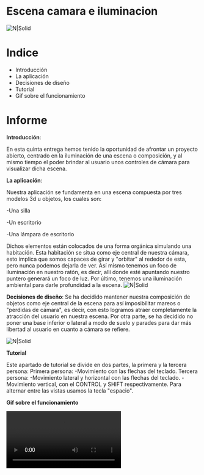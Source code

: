 # Escena camara e iluminacion

![N|Solid](https://i.gyazo.com/c1ebc76c699252789da35563f5f69753.jpg)

# Indice

  - Introducción
  - La aplicación
  - Decisiones de diseño
  - Tutorial
  - Gif sobre el funcionamiento

# Informe

**Introducción**:

En esta quinta entrega hemos tenido la oportunidad de afrontar un proyecto abierto, centrado en la iluminación de una escena o composición, y al mismo tiempo el poder brindar al usuario unos controles de cámara para visualizar dicha escena.

**La aplicación**:

Nuestra aplicación se fundamenta en una escena compuesta por tres modelos 3d u objetos, los cuales son:

  -Una silla
  
  -Un escritorio
  
  -Una lámpara de escritorio
  
Dichos elementos están colocados de una forma orgánica simulando una habitación. Esta habitación se situa como eje central de nuestra cámara, esto implica que somos capaces de girar y "orbitar" al rededor de esta, pero nunca podemos dejarla de ver. Así mismo tenemos un foco de iluminación en nuestro ratón, es decir, allí donde esté apuntando nuestro puntero generará un foco de luz. Por último, tenemos una iluminación ambiental para darle profundidad a la escena.
![N|Solid](https://i.gyazo.com/8777fcff4da1a44ffba38edf8d415a4e.jpg)

**Decisiones de diseño**:
Se ha decidido mantener nuestra composición de objetos como eje central de la escena para así imposibilitar mareos o "perdidas de cámara", es decir, con esto logramos atraer completamente la atracción del usuario en nuestra escena. Por otra parte, se ha decidido no poner una base inferior o lateral a modo de suelo y parades para dar más libertad al usuario en cuanto a cámara se refiere.

![N|Solid](https://i.gyazo.com/bd5985020a59bdae5119499050f8a65e.jpg)

**Tutorial**

Este apartado de tutorial se divide en dos partes, la primera y la tercera persona:
Primera persona:
  -Movimiento con las flechas del teclado.
Tercera persona:
  -Movimiento lateral y horizontal con las flechas del teclado.
  -Movimiento vertical, con el CONTROL y SHIFT respectivamente.
Para alternar entre las vistas usamos la tecla "espacio".

**Gif sobre el funcionamiento**

![Alt Text](https://i.gyazo.com/e649d74b9f4904642052ea87205ab64f.mp4)
